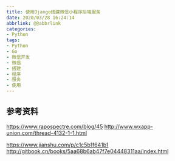 ```yaml
---
title: 使用Django搭建微信小程序后端服务
date: 2020/03/28 16:24:14
abbrlink: @@abbrlink
categories:
- Python
tags:
- Python
- Go
- 微信开发
- 微信
- 搭建
- 程序
- 服务
- 使用
---
```

## 参考资料
https://www.rapospectre.com/blog/45
http://www.wxapp-union.com/thread-4132-1-1.html

https://www.jianshu.com/p/c1c5b1f641b1
http://gitbook.cn/books/5aa68b6ab47f7e04448311aa/index.html

